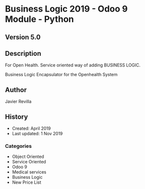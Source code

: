 # Business Logic 2019 - Odoo 9 Module - Python 

## Version 5.0


Description
------------

For Open Health. Service oriented way of adding BUSINESS LOGIC. 

Business Logic Encapsulator for the Openhealth System



## Author
Javier Revilla


## History
- Created: April 2019
- Last updated: 1 Nov 2019


### Categories
- Object Oriented
- Service Oriented
- Odoo 9
- Medical services
- Business Logic
- New Price List

